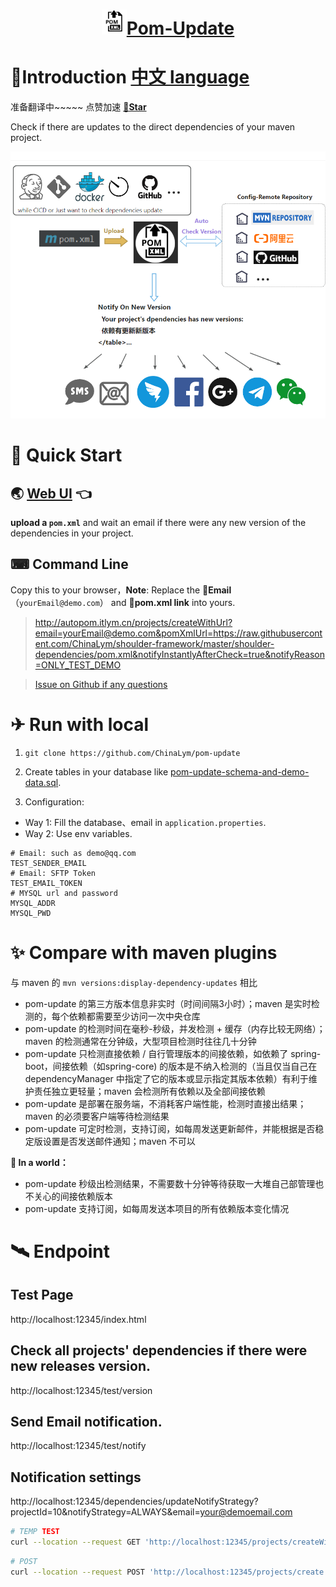 <h1 align="center"><img src="doc/img/pomUpdate-d.png" height="40" width="40" /><a href="https://github.com/ChinaLym/pom-update" target="_blank">Pom-Update</a></h1>

# 📖Introduction [中文 language](README_zh.md)

准备翻译中~~~~~ 点赞加速 **[🌟Star](https://gitee.com/ChinaLym/pom-update/star)**


Check if there are updates to the direct dependencies of your maven project.

![workflow.png](doc/img/workflow.png)

# 🚀 Quick Start

## 🌏 [Web UI](http://autopom.itlym.cn/) 👈

**upload a `pom.xml`** and wait an email if there were any new version of the dependencies in your project.

## ⌨ Command Line

Copy this to your browser，**Note**: Replace the **📧Email**（`yourEmail@demo.com`） and **🔗pom.xml link** into yours.

> http://autopom.itlym.cn/projects/createWithUrl?email=yourEmail@demo.com&pomXmlUrl=https://raw.githubusercontent.com/ChinaLym/shoulder-framework/master/shoulder-dependencies/pom.xml&notifyInstantlyAfterCheck=true&notifyReason=ONLY_TEST_DEMO

> [Issue on Github if any questions](https://github.com/ChinaLym/pom-update/issues/new#留言自动激活邮箱还未打通，作者看到回)

# ✈ Run with local

1. `git clone https://github.com/ChinaLym/pom-update`

2. Create tables in your database like [pom-update-schema-and-demo-data.sql](pom-update-schema-and-demo-data.sql).

3. Configuration:
- Way 1: Fill the database、email in `application.properties`.
- Way 2: Use env variables.

```text
# Email: such as demo@qq.com
TEST_SENDER_EMAIL
# Email: SFTP Token
TEST_EMAIL_TOKEN
# MYSQL url and password
MYSQL_ADDR
MYSQL_PWD
```

# ✨ Compare with maven plugins
与 maven 的 `mvn versions:display-dependency-updates` 相比

- pom-update 的第三方版本信息非实时（时间间隔3小时）；maven 是实时检测的，每个依赖都需要至少访问一次中央仓库
- pom-update 的检测时间在毫秒-秒级，并发检测 + 缓存（内存比较无网络）；maven 的检测通常在分钟级，大型项目检测时往往几十分钟
- pom-update 只检测直接依赖 / 自行管理版本的间接依赖，如依赖了 spring-boot，间接依赖（如spring-core) 的版本是不纳入检测的（当且仅当自己在 dependencyManager 中指定了它的版本或显示指定其版本依赖）有利于维护责任独立更轻量；maven 会检测所有依赖以及全部间接依赖
- pom-update 是部署在服务端，不消耗客户端性能，检测时直接出结果；maven 的必须要客户端等待检测结果
- pom-update 可定时检测，支持订阅，如每周发送更新邮件，并能根据是否稳定版设置是否发送邮件通知；maven 不可以

**📒 In a world：**

- pom-update 秒级出检测结果，不需要数十分钟等待获取一大堆自己部管理也不关心的间接依赖版本
- pom-update 支持订阅，如每周发送本项目的所有依赖版本变化情况

# 🛰 Endpoint

## Test Page
http://localhost:12345/index.html

## Check all projects' dependencies if there were new releases version.
http://localhost:12345/test/version

## Send Email notification.
http://localhost:12345/test/notify

## Notification settings
http://localhost:12345/dependencies/updateNotifyStrategy?projectId=10&notifyStrategy=ALWAYS&email=your@demoemail.com

```bash
# TEMP TEST
curl --location --request GET 'http://localhost:12345/projects/createWithUrl?email=yourEmail@demo.com&pomXmlUrl=https://raw.githubusercontent.com/ChinaLym/shoulder-framework/master/shoulder-dependencies/pom.xml&notifyInstantlyAfterCheck=true&notifyReason=ONLY_TEST_DEMO' || echo '======= SKIP dependency check. ======='
```
```bash
# POST
curl --location --request POST 'http://localhost:12345/projects/create' --form 'email=yourEmail@demo.com' --form 'pomXml=@shoulder-dependencies/pom.xml' --form 'notifyInstantlyAfterCheck=true' --form 'notifyReason=CI-<a href="https://cicd.yourdomain.com/xxx/${DRONE_REPO_NAME}">${DRONE_REPO_NAME}::${DRONE_REPO_BRANCH}</a><br> with <a href="https://cicd.yourdomain.cn/gogs/${DRONE_REPO_NAME}/${DRONE_BUILD_NUMBER}">Drone Build-${DRONE_BUILD_NUMBER}</a><br>' || echo '======= SKIP dependency check. ======='
```
